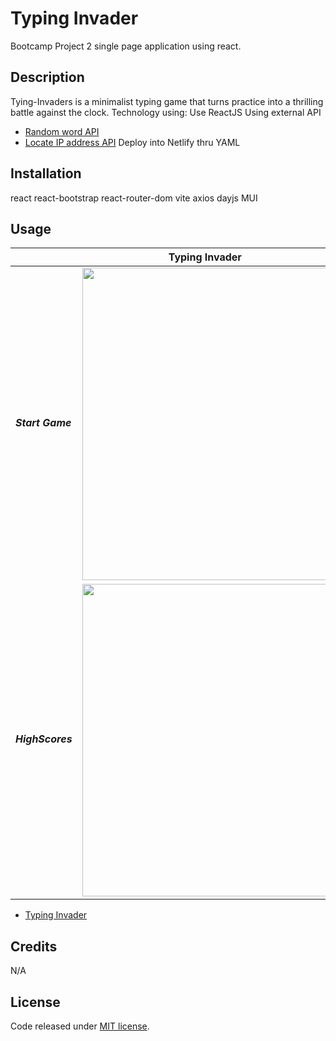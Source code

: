 # Typing Invader
Bootcamp Project 2 single page application using react.

## Description

Tying-Invaders is a minimalist typing game that turns practice into a thrilling battle against the clock. 
Technology using:
  Use ReactJS
  Using external API
  - [Random word API](https://random-word-api.vercel.app/)
  - [Locate IP address API](https://api.ipify.org)
  Deploy into Netlify thru YAML

## Installation

react
react-bootstrap
react-router-dom
vite
axios
dayjs
MUI


## Usage

<table>
  <thead>
    <tr>
      <th colspan="2">Typing Invader</th>
    </tr>  
  </thead>
    <tr>
      <td><h5>Start Game</h5></td>
      <td><img src="https://typing-invader.netlify.app/img/startGame.jpg" width="500"></td>
    </tr> 
    <tr>
      <td><h5>HighScores</h5></td>
      <td><img src="https://typing-invader.netlify.app/highScore.jpg" width="500"></td>
    </tr>
  </tbody>
</table>

- [Typing Invader]([https://typing-invader.netlify.app/])


## Credits

N/A

## License

Code released under [MIT license](https://opensource.org/licenses/MIT).
